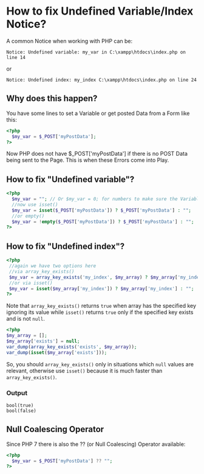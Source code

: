 # How to fix Undefined Variable/Index Notice?

A common Notice when working with PHP can be:

```
Notice: Undefined variable: my_var in C:\xampp\htdocs\index.php on line 14
```

or

```
Notice: Undefined index: my_index C:\xampp\htdocs\index.php on line 24
```

## Why does this happen?

You have some lines to set a Variable or get posted Data from a Form like this:

```php
<?php
  $my_var = $_POST['myPostData'];
?>
```

Now PHP does not have $_POST['myPostData'] if there is no POST Data being sent to the Page. This is when these Errors come into Play.


## How to fix "Undefined variable"?

```php
<?php
  $my_var = ""; // Or $my_var = 0; for numbers to make sure the Variable is initialised
  //now use isset()
  $my_var = isset($_POST['myPostData']) ? $_POST['myPostData'] : "";
  //or empty()
  $my_var = !empty($_POST['myPostData']) ? $_POST['myPostData'] : "";
?>
```

## How to fix "Undefined index"?

```php
<?php
 //again we have two options here
 //via array_key_exists()
 $my_var = array_key_exists('my_index', $my_array) ? $my_array['my_index'] : "";
 //or via isset()
 $my_var = isset($my_array['my_index']) ? $my_array['my_index'] : "";
?>
```

Note that `array_key_exists()` returns `true` when array has the specified key ignoring its value
while `isset()` returns `true` only if the specified key exists and is not `null`.

```php
<?php
$my_array = [];
$my_array['exists'] = null;
var_dump(array_key_exists('exists', $my_array));
var_dump(isset($my_array['exists']));
```

So, you should `array_key_exists()` only in situations which `null` values are relevant,
otherwise use `isset()` because it is much faster than `array_key_exists()`.

### Output
```
bool(true)
bool(false)
```


## Null Coalescing Operator

Since PHP 7 there is also the ?? (or Null Coalescing) Operator available:

```php
<?php
  $my_var = $_POST['myPostData'] ?? "";
?>
```
